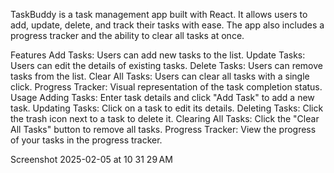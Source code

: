 TaskBuddy is a task management app built with React. It allows users to add, update, delete, and track their tasks with ease. The app also includes a progress tracker and the ability to clear all tasks at once.

Features
Add Tasks: Users can add new tasks to the list.
Update Tasks: Users can edit the details of existing tasks.
Delete Tasks: Users can remove tasks from the list.
Clear All Tasks: Users can clear all tasks with a single click.
Progress Tracker: Visual representation of the task completion status.
Usage Adding Tasks: Enter task details and click "Add Task" to add a new task. Updating Tasks: Click on a task to edit its details. Deleting Tasks: Click the trash icon next to a task to delete it. Clearing All Tasks: Click the "Clear All Tasks" button to remove all tasks. Progress Tracker: View the progress of your tasks in the progress tracker.

Screenshot 2025-02-05 at 10 31 29 AM
